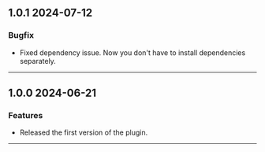## 1.0.1 2024-07-12
### Bugfix
* Fixed dependency issue. Now you don't have to install dependencies separately.
---

## 1.0.0 2024-06-21
### Features
* Released the first version of the plugin.
---
